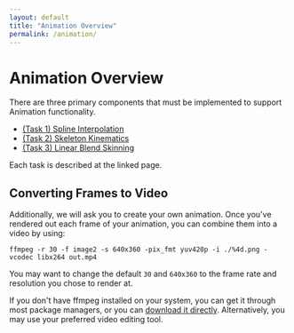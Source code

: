 ```yaml
---
layout: default
title: "Animation Overview"
permalink: /animation/
---
```


# Animation Overview

There are three primary components that must be implemented to support Animation functionality.

- [(Task 1) Spline Interpolation](splines.md)
- [(Task 2) Skeleton Kinematics](skeleton_kinematics.md)
- [(Task 3) Linear Blend Skinning](skinning.md)

Each task is described at the linked page.

## Converting Frames to Video

Additionally, we will ask you to create your own animation. Once you've rendered out each frame of your animation, you can combine them into a video by using:

`ffmpeg -r 30 -f image2 -s 640x360 -pix_fmt yuv420p -i ./%4d.png -vcodec libx264 out.mp4`

You may want to change the default `30` and `640x360` to the frame rate and resolution you chose to render at.

If you don't have ffmpeg installed on your system, you can get it through most package managers, or you can [download it directly](https://ffmpeg.org/download.html). Alternatively, you may use your preferred video editing tool.



